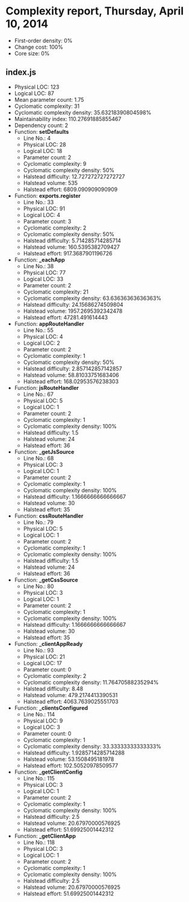# Complexity report, Thursday, April 10, 2014

* First-order density: 0%
* Change cost: 100%
* Core size: 0%

## index.js

* Physical LOC: 123
* Logical LOC: 87
* Mean parameter count: 1.75
* Cyclomatic complexity: 31
* Cyclomatic complexity density: 35.63218390804598%
* Maintainability index: 110.27691885855467
* Dependency count: 2
* Function: **setDefaults**
    * Line No.: 4
    * Physical LOC: 28
    * Logical LOC: 18
    * Parameter count: 2
    * Cyclomatic complexity: 9
    * Cyclomatic complexity density: 50%
    * Halstead difficulty: 12.727272727272727
    * Halstead volume: 535
    * Halstead effort: 6809.090909090909
* Function: **exports.register**
    * Line No.: 33
    * Physical LOC: 91
    * Logical LOC: 4
    * Parameter count: 3
    * Cyclomatic complexity: 2
    * Cyclomatic complexity density: 50%
    * Halstead difficulty: 5.714285714285714
    * Halstead volume: 160.5395382709427
    * Halstead effort: 917.3687901196726
* Function: **_eachApp**
    * Line No.: 38
    * Physical LOC: 77
    * Logical LOC: 33
    * Parameter count: 2
    * Cyclomatic complexity: 21
    * Cyclomatic complexity density: 63.63636363636363%
    * Halstead difficulty: 24.15686274509804
    * Halstead volume: 1957.2695392342478
    * Halstead effort: 47281.491614443
* Function: **appRouteHandler**
    * Line No.: 55
    * Physical LOC: 4
    * Logical LOC: 2
    * Parameter count: 2
    * Cyclomatic complexity: 1
    * Cyclomatic complexity density: 50%
    * Halstead difficulty: 2.857142857142857
    * Halstead volume: 58.81033751683406
    * Halstead effort: 168.02953576238303
* Function: **jsRouteHandler**
    * Line No.: 67
    * Physical LOC: 5
    * Logical LOC: 1
    * Parameter count: 2
    * Cyclomatic complexity: 1
    * Cyclomatic complexity density: 100%
    * Halstead difficulty: 1.5
    * Halstead volume: 24
    * Halstead effort: 36
* Function: **_getJsSource**
    * Line No.: 68
    * Physical LOC: 3
    * Logical LOC: 1
    * Parameter count: 2
    * Cyclomatic complexity: 1
    * Cyclomatic complexity density: 100%
    * Halstead difficulty: 1.1666666666666667
    * Halstead volume: 30
    * Halstead effort: 35
* Function: **cssRouteHandler**
    * Line No.: 79
    * Physical LOC: 5
    * Logical LOC: 1
    * Parameter count: 2
    * Cyclomatic complexity: 1
    * Cyclomatic complexity density: 100%
    * Halstead difficulty: 1.5
    * Halstead volume: 24
    * Halstead effort: 36
* Function: **_getCssSource**
    * Line No.: 80
    * Physical LOC: 3
    * Logical LOC: 1
    * Parameter count: 2
    * Cyclomatic complexity: 1
    * Cyclomatic complexity density: 100%
    * Halstead difficulty: 1.1666666666666667
    * Halstead volume: 30
    * Halstead effort: 35
* Function: **_clientAppReady**
    * Line No.: 93
    * Physical LOC: 21
    * Logical LOC: 17
    * Parameter count: 0
    * Cyclomatic complexity: 2
    * Cyclomatic complexity density: 11.76470588235294%
    * Halstead difficulty: 8.48
    * Halstead volume: 479.2174413390531
    * Halstead effort: 4063.7639025551703
* Function: **_clientsConfigured**
    * Line No.: 114
    * Physical LOC: 9
    * Logical LOC: 3
    * Parameter count: 0
    * Cyclomatic complexity: 1
    * Cyclomatic complexity density: 33.33333333333333%
    * Halstead difficulty: 1.9285714285714288
    * Halstead volume: 53.1508495181978
    * Halstead effort: 102.50520978509577
* Function: **_getClientConfig**
    * Line No.: 115
    * Physical LOC: 3
    * Logical LOC: 1
    * Parameter count: 2
    * Cyclomatic complexity: 1
    * Cyclomatic complexity density: 100%
    * Halstead difficulty: 2.5
    * Halstead volume: 20.67970000576925
    * Halstead effort: 51.69925001442312
* Function: **_getClientApp**
    * Line No.: 118
    * Physical LOC: 3
    * Logical LOC: 1
    * Parameter count: 2
    * Cyclomatic complexity: 1
    * Cyclomatic complexity density: 100%
    * Halstead difficulty: 2.5
    * Halstead volume: 20.67970000576925
    * Halstead effort: 51.69925001442312

